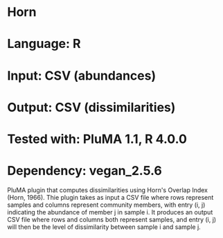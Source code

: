 # Horn
# Language: R
# Input: CSV (abundances)
# Output: CSV (dissimilarities)
# Tested with: PluMA 1.1, R 4.0.0
# Dependency: vegan_2.5.6

PluMA plugin that computes dissimilarities using Horn's Overlap Index (Horn, 1966).
Thie plugin takes as input a CSV file where rows represent samples and columns represent community members,
with entry (i, j) indicating the abundance of member j in sample i.
It produces an output CSV file where rows and columns both represent samples, and entry (i, j) will then
be the level of dissimilarity between sample i and sample j.
